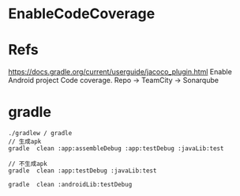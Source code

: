# EnableCodeCoverage

# Refs
https://docs.gradle.org/current/userguide/jacoco_plugin.html
Enable Android project Code coverage. Repo -> TeamCity -> Sonarqube


# gradle
```
./gradlew / gradle
// 生成apk
gradle  clean :app:assembleDebug :app:testDebug :javaLib:test

// 不生成apk
gradle  clean :app:testDebug :javaLib:test

gradle  clean :androidLib:testDebug

```
